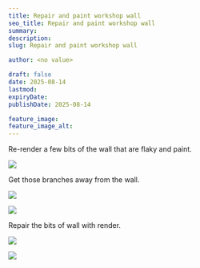 ```yaml
---
title: Repair and paint workshop wall
seo_title: Repair and paint workshop wall
summary:
description:
slug: Repair and paint workshop wall

author: <no value>

draft: false
date: 2025-08-14
lastmod:
expiryDate:
publishDate: 2025-08-14

feature_image:
feature_image_alt:
---
```


Re-render a few bits of the wall that are flaky and paint.

![](/images/2840.jpeg )


Get those branches away from the wall.

![](/images/2841.jpeg )

![](/images/2845.jpeg )

Repair the bits of wall with render.

![](/images/2846.jpeg )

![](/images/2847.jpeg )
